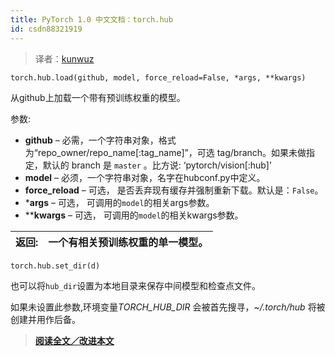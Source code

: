 ```yaml
---
title: PyTorch 1.0 中文文档：torch.hub
id: csdn88321919
---
```


> 译者：[kunwuz](https://github.com/kunwuz)

```
torch.hub.load(github, model, force_reload=False, *args, **kwargs) 
```

从github上加载一个带有预训练权重的模型。

参数:

*   **github** – 必需，一个字符串对象，格式为“repo_owner/repo_name[:tag_name]”，可选 tag/branch。如果未做指定，默认的 branch 是 `master` 。比方说: ‘pytorch/vision[:hub]’
*   **model** – 必须，一个字符串对象，名字在hubconf.py中定义。
*   **force_reload** – 可选， 是否丢弃现有缓存并强制重新下载。默认是：`False`。
*   ***args** – 可选， 可调用的`model`的相关args参数。
*   ****kwargs** – 可选， 可调用的`model`的相关kwargs参数。

| 返回: | 一个有相关预训练权重的单一模型。 |
| --- | --- |

```
torch.hub.set_dir(d) 
```

也可以将`hub_dir`设置为本地目录来保存中间模型和检查点文件。

如果未设置此参数,环境变量<cite>TORCH_HUB_DIR</cite> 会被首先搜寻，<cite>~/.torch/hub</cite> 将被创建并用作后备。

> [**阅读全文／改进本文**](https://github.com/apachecn/pytorch-doc-zh/blob/master/docs/1.0/hub.md)